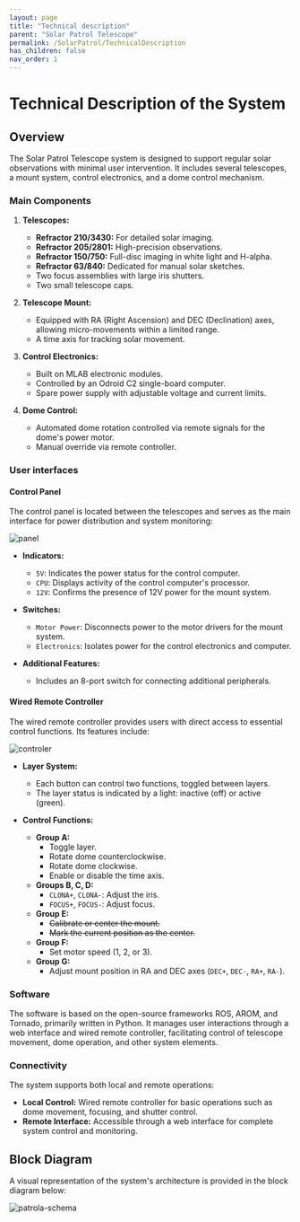 ```yaml
---
layout: page
title: "Technical description"
parent: "Solar Patrol Telescope"
permalink: /SolarPatrol/TechnicalDescription
has_children: false
nav_order: 1
---
```

# Technical Description of the System

## Overview

The Solar Patrol Telescope system is designed to support regular solar observations with minimal user intervention. It includes several telescopes, a mount system, control electronics, and a dome control mechanism.

### Main Components

1. **Telescopes:**
   
   - **Refractor 210/3430:** For detailed solar imaging.
   - **Refractor 205/2801:** High-precision observations.
   - **Refractor 150/750:** Full-disc imaging in white light and H-alpha.
   - **Refractor 63/840:** Dedicated for manual solar sketches.
   - Two focus assemblies with large iris shutters.
   - Two small telescope caps.

3. **Telescope Mount:**

   - Equipped with RA (Right Ascension) and DEC (Declination) axes, allowing micro-movements within a limited range.
   - A time axis for tracking solar movement.

4. **Control Electronics:**

   - Built on MLAB electronic modules.
   - Controlled by an Odroid C2 single-board computer.
   - Spare power supply with adjustable voltage and current limits.

5. **Dome Control:**

   - Automated dome rotation controlled via remote signals for the dome's power motor.
   - Manual override via remote controller.

### User interfaces

#### Control Panel

The control panel is located between the telescopes and serves as the main interface for power distribution and system monitoring:

![panel](https://github.com/user-attachments/assets/3a1e4a69-8532-4cd5-b8ad-974dfdb91233)

- **Indicators:**
  - `5V`: Indicates the power status for the control computer.
  - `CPU`: Displays activity of the control computer's processor.
  - `12V`: Confirms the presence of 12V power for the mount system.

- **Switches:**
  - `Motor Power`: Disconnects power to the motor drivers for the mount system.
  - `Electronics`: Isolates power for the control electronics and computer.

- **Additional Features:**
  - Includes an 8-port switch for connecting additional peripherals.

#### Wired Remote Controller

The wired remote controller provides users with direct access to essential control functions. Its features include:

![controler](https://github.com/user-attachments/assets/24ed05ff-fff7-4220-a765-315140323076)


- **Layer System:**
  - Each button can control two functions, toggled between layers.
  - The layer status is indicated by a light: inactive (off) or active (green).

- **Control Functions:**
  - **Group A:**
    - Toggle layer.
    - Rotate dome counterclockwise.
    - Rotate dome clockwise.
    - Enable or disable the time axis.
  - **Groups B, C, D:**
    - `CLONA+`, `CLONA-`: Adjust the iris.
    - `FOCUS+`, `FOCUS-`: Adjust focus.
  - **Group E:**
    - ~~Calibrate or center the mount.~~
    - ~~Mark the current position as the center.~~
  - **Group F:**
    - Set motor speed (1, 2, or 3).
  - **Group G:**
    - Adjust mount position in RA and DEC axes (`DEC+`, `DEC-`, `RA+`, `RA-`).

### Software

The software is based on the open-source frameworks ROS, AROM, and Tornado, primarily written in Python. It manages user interactions through a web interface and wired remote controller, facilitating control of telescope movement, dome operation, and other system elements.

### Connectivity

The system supports both local and remote operations:

- **Local Control:** Wired remote controller for basic operations such as dome movement, focusing, and shutter control.
- **Remote Interface:** Accessible through a web interface for complete system control and monitoring.

## Block Diagram

A visual representation of the system's architecture is provided in the block diagram below:

![patrola-schema](https://github.com/user-attachments/assets/8b50d0cc-56eb-47ff-a7e9-4ba903be955b)


